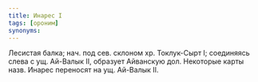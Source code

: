 ```yaml
---
title: Инарес I
tags: [ороним]
synonyms:
---
```


Лесистая балка; нач. под сев. склоном хр. Токлук-Сырт I; соединяясь слева с ущ.
Ай-Валык II, образует Айванскую дол. Некоторые карты назв. Инарес переносят на
ущ. Ай-Валык II.
